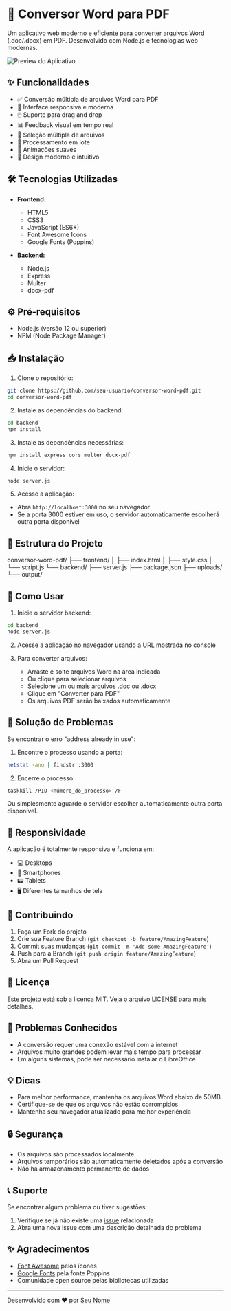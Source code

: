 # 🔄 Conversor Word para PDF

Um aplicativo web moderno e eficiente para converter arquivos Word (.doc/.docx) em PDF. Desenvolvido com Node.js e tecnologias web modernas.

![Preview do Aplicativo](preview.png)

## ✨ Funcionalidades

- ✅ Conversão múltipla de arquivos Word para PDF
- 📱 Interface responsiva e moderna
- 🖱️ Suporte para drag and drop
- 📊 Feedback visual em tempo real
- 🎯 Seleção múltipla de arquivos
- 🚀 Processamento em lote
- 💫 Animações suaves
- 🎨 Design moderno e intuitivo

## 🛠️ Tecnologias Utilizadas

- **Frontend:**
  - HTML5
  - CSS3
  - JavaScript (ES6+)
  - Font Awesome Icons
  - Google Fonts (Poppins)

- **Backend:**
  - Node.js
  - Express
  - Multer
  - docx-pdf

## ⚙️ Pré-requisitos

- Node.js (versão 12 ou superior)
- NPM (Node Package Manager)

## 📥 Instalação

1. Clone o repositório:
```bash
git clone https://github.com/seu-usuario/conversor-word-pdf.git
cd conversor-word-pdf
```

2. Instale as dependências do backend:
```bash
cd backend
npm install
```

3. Instale as dependências necessárias:
```bash
npm install express cors multer docx-pdf
```

4. Inicie o servidor:
```bash
node server.js
```

5. Acesse a aplicação:
- Abra `http://localhost:3000` no seu navegador
- Se a porta 3000 estiver em uso, o servidor automaticamente escolherá outra porta disponível

## 📝 Estrutura do Projeto
conversor-word-pdf/
├── frontend/
│ ├── index.html
│ ├── style.css
│ └── script.js
└── backend/
├── server.js
├── package.json
├── uploads/
└── output/

## 🚀 Como Usar

1. Inicie o servidor backend:
```bash
cd backend
node server.js
```

2. Acesse a aplicação no navegador usando a URL mostrada no console

3. Para converter arquivos:
   - Arraste e solte arquivos Word na área indicada
   - Ou clique para selecionar arquivos
   - Selecione um ou mais arquivos .doc ou .docx
   - Clique em "Converter para PDF"
   - Os arquivos PDF serão baixados automaticamente

## 🔧 Solução de Problemas

Se encontrar o erro "address already in use":

1. Encontre o processo usando a porta:
```bash
netstat -ano | findstr :3000
```

2. Encerre o processo:
```bash
taskkill /PID <número_do_processo> /F
```

Ou simplesmente aguarde o servidor escolher automaticamente outra porta disponível.

## 📱 Responsividade

A aplicação é totalmente responsiva e funciona em:
- 💻 Desktops
- 📱 Smartphones
- 📟 Tablets
- 🖥️ Diferentes tamanhos de tela

## 🤝 Contribuindo

1. Faça um Fork do projeto
2. Crie sua Feature Branch (`git checkout -b feature/AmazingFeature`)
3. Commit suas mudanças (`git commit -m 'Add some AmazingFeature'`)
4. Push para a Branch (`git push origin feature/AmazingFeature`)
5. Abra um Pull Request

## 📄 Licença

Este projeto está sob a licença MIT. Veja o arquivo [LICENSE](LICENSE) para mais detalhes.

## 🐛 Problemas Conhecidos

- A conversão requer uma conexão estável com a internet
- Arquivos muito grandes podem levar mais tempo para processar
- Em alguns sistemas, pode ser necessário instalar o LibreOffice

## 💡 Dicas

- Para melhor performance, mantenha os arquivos Word abaixo de 50MB
- Certifique-se de que os arquivos não estão corrompidos
- Mantenha seu navegador atualizado para melhor experiência

## 🔒 Segurança

- Os arquivos são processados localmente
- Arquivos temporários são automaticamente deletados após a conversão
- Não há armazenamento permanente de dados

## 📞 Suporte

Se encontrar algum problema ou tiver sugestões:
1. Verifique se já não existe uma [issue](https://github.com/seu-usuario/conversor-word-pdf/issues) relacionada
2. Abra uma nova issue com uma descrição detalhada do problema

## ✨ Agradecimentos

- [Font Awesome](https://fontawesome.com/) pelos ícones
- [Google Fonts](https://fonts.google.com/) pela fonte Poppins
- Comunidade open source pelas bibliotecas utilizadas

---
Desenvolvido com ❤️ por [Seu Nome](https://github.com/seu-usuario)
